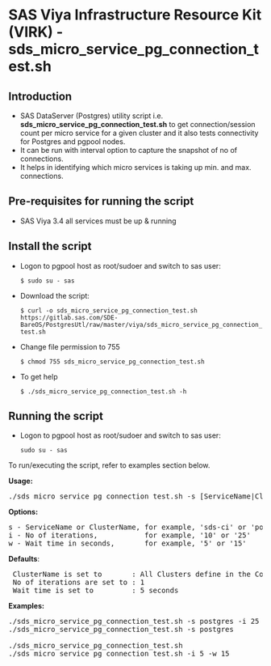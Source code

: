 # SAS Viya Infrastructure Resource Kit (VIRK) - sds_micro_service_pg_connection_test.sh

## Introduction
* SAS DataServer (Postgres) utility script i.e. **sds_micro_service_pg_connection_test.sh** to get connection/session count per micro service for a given cluster and it also tests connectivity for Postgres and pgpool nodes.
* It can be run with interval option to capture the snapshot of no of connections.
* It helps in identifying which micro services is taking up min. and max. connections.

## Pre-requisites for running the script
- SAS Viya 3.4 all services must be up & running

## Install the script

* Logon to pgpool host as root/sudoer and switch to sas user:
    
    ```$ sudo su - sas```
 
* Download the script:

    ```$ curl -o sds_micro_service_pg_connection_test.sh https://gitlab.sas.com/SDE-BareOS/PostgresUtl/raw/master/viya/sds_micro_service_pg_connection_test.sh```
   
* Change file permission to 755

    ```$ chmod 755 sds_micro_service_pg_connection_test.sh```
   
* To get help

    ```$ ./sds_micro_service_pg_connection_test.sh -h```

## Running the script

* Logon to pgpool host as root/sudoer and switch to sas user:

    ```sudo su - sas```
 
 To run/executing the script, refer to examples section below.

**Usage:**
<pre>
./sds_micro_service_pg_connection_test.sh -s [ServiceName|ClusterName] -i [No of iterations] -w [Wait time]
</pre>

**Options:** 
<pre>
s - ServiceName or ClusterName, for example, 'sds-ci' or 'postgres' - Optional parameter
i - No of iterations,           for example, '10' or '25'           - Optional parameter
w - Wait time in seconds,       for example, '5' or '15'            - Optional parameter
</pre>

 **Defaults**:
<pre>
 ClusterName is set to       : All Clusters define in the Consul
 No of iterations are set to : 1
 Wait time is set to         : 5 seconds
</pre>

 **Examples:** 
<pre>
./sds_micro_service_pg_connection_test.sh -s postgres -i 25 -w 10   :-> One cluster  and 25 iterations, wait 10 seconds
./sds_micro_service_pg_connection_test.sh -s postgres               :-> One cluster  and  1 iteration , wait  5 seconds

./sds_micro_service_pg_connection_test.sh                           :-> All clusters and  1 iteration , wait  5 seconds
./sds_micro_service_pg_connection_test.sh -i 5 -w 15                :-> All clusters and  5 iterations, wait 15 seconds
</pre>
